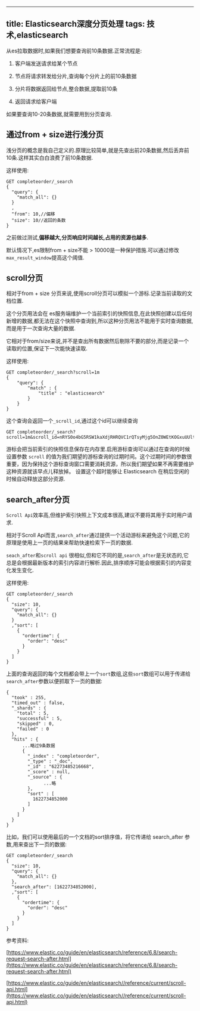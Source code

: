 
---
title: Elasticsearch深度分页处理
tags: 技术,elasticsearch
---
从es拉取数据时,如果我们想要查询前10条数据.正常流程是:

1. 客户端发送请求给某个节点

2. 节点将请求转发给分片,查询每个分片上的前10条数据

3. 分片将数据返回给节点,整合数据,提取前10条

4. 返回请求给客户端

如果要查询10-20条数据,就需要用到分页查询.

## 通过from + size进行浅分页

浅分页的概念是我自己定义的.原理比较简单,就是先查出前20条数据,然后丢弃前10条.这样其实白白浪费了前10条数据.


这样使用:

```
GET completeorder/_search
{
  "query": {
    "match_all": {}
  }
  ,
  "from": 10,//偏移
  "size": 10//返回的条数
}
```

之前做过测试,**偏移越大,分页响应时间越长,占用的资源也越多**.

默认情况下,es限制from + size不能 > 10000是一种保护措施.可以通过修改`max_result_window`提高这个阈值.

## scroll分页

相对于from + size 分页来说,使用scroll分页可以模拟一个游标.记录当前读取的文档位置.

这个分页用法会在 es服务端维护一个当前索引的快照信息,在此快照创建以后任何新增的数据,都无法在这个快照中查询到,所以这种分页用法不能用于实时查询数据,而是用于一次查询大量的数据.

它相对于from/size来说,并不是查出所有数据然后剔除不要的部分,而是记录一个读取的位置,保证下一次能快速读取.

这样使用:

```
GET completeorder/_search?scroll=1m
{
    "query": {
        "match" : {
            "title" : "elasticsearch"
        }
    }
}
```

这个查询会返回一个`_scroll_id`,通过这个id可以继续查询

```
GET completeorder/_search?scroll=1m&scroll_id=nRYS0o4bG5RSW1kaXdjRHRQVC1rQTsyMjg5OnZ0WEtKOGxuUUltZGl3Y0R0UFQta0E7MjI4NDp2dFhLSjhsblFJbWRpd2NEdFBULWtBOzIyODU6dnRYS0o4bG5RS
```

游标会把当前索引的快照信息保存在内存里.启用游标查询可以通过在查询的时候设置参数 `scroll` 的值为我们期望的游标查询的过期时间。这个过期时间的参数很重要，因为保持这个游标查询窗口需要消耗资源，所以我们期望如果不再需要维护这种资源就该早点儿释放掉。 设置这个超时能够让 Elasticsearch 在稍后空闲的时候自动释放这部分资源.

## search_after分页

`Scroll Api`效率高,但维护索引快照上下文成本很高,建议不要将其用于实时用户请求.

相对于Scroll Api而言,`search_after`通过提供一个活动游标来避免这个问题,它的原理是使用上一页的结果来帮助快速检索下一页的数据.

`seach_after`和`scroll api` 很相似,但和它不同的是,`search_after`是无状态的,它总是会根据最新版本的索引内容进行解析.因此,排序顺序可能会根据索引的内容变化发生变化.


这样使用:

```
GET completeorder/_search
{
  "size": 10,
  "query": {
    "match_all": {}
  }
  ,"sort": [
    {
      "ordertime": {
        "order": "desc"
      }
    }
  ]
}
```

上面的查询返回的每个文档都会带上一个`sort`数组,这些`sort`数组可以用于传递给`search_after`参数以便抓取下一页的数据:

```
{
  "took" : 255,
  "timed_out" : false,
  "_shards" : {
    "total" : 5,
    "successful" : 5,
    "skipped" : 0,
    "failed" : 0
  },
  "hits" : {
      ...略过9条数据
      {
        "_index" : "completeorder",
        "_type" : "_doc",
        "_id" : "62273485216668",
        "_score" : null,
        "_source" : {
              ...略
        },
        "sort" : [
          1622734852000
        ]
      }
    ]
  }
}

```

比如，我们可以使用最后的一个文档的sort排序值，将它传递给 search_after 参数,用来查出下一页的数据:

```
GET completeorder/_search
{
  "size": 10,
  "query": {
    "match_all": {}
  },
  "search_after": [1622734852000],
  ,"sort": [
    {
      "ordertime": {
        "order": "desc"
      }
    }
  ]
}
```


参考资料: 

[https://www.elastic.co/guide/en/elasticsearch/reference/6.8/search-request-search-after.html](https://www.elastic.co/guide/en/elasticsearch/reference/6.8/search-request-search-after.html)

[https://www.elastic.co/guide/en/elasticsearch//reference/current/scroll-api.html](https://www.elastic.co/guide/en/elasticsearch//reference/current/scroll-api.html)


